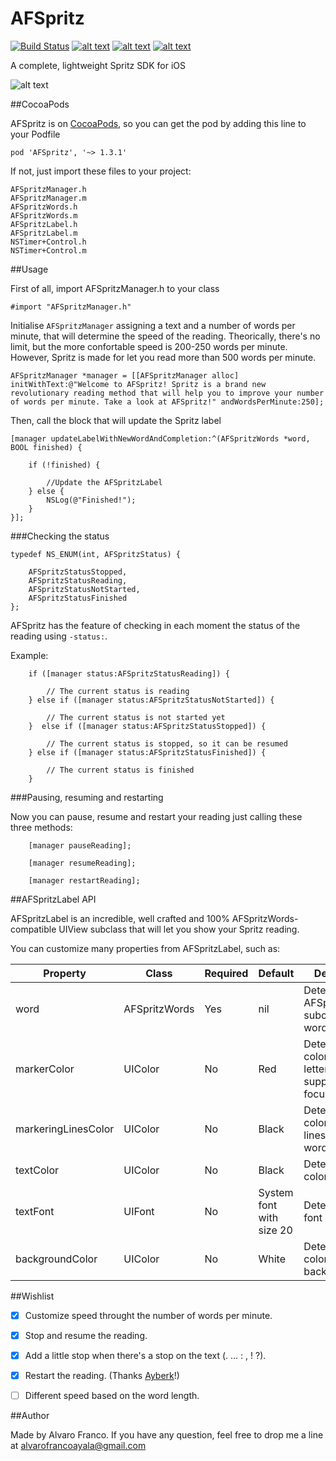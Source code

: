 AFSpritz
=======================

[![Build Status](https://travis-ci.org/AlvaroFranco/AFSpritz.svg?branch=master)](https://travis-ci.org/AlvaroFranco/AFSpritz)
[![alt text](https://cocoapod-badges.herokuapp.com/v/AFSpritz/badge.png)]()
[![alt text](https://cocoapod-badges.herokuapp.com/p/AFSpritz/badge.png)]()
[![alt text](https://camo.githubusercontent.com/f513623dcee61532125032bbf1ddffda06ba17c7/68747470733a2f2f676f2d736869656c64732e6865726f6b756170702e636f6d2f6c6963656e73652d4d49542d626c75652e706e67)]()

A complete, lightweight Spritz SDK for iOS

![alt text](https://raw.github.com/AlvaroFranco/AFSpritz/master/example.gif "Example")

##CocoaPods

AFSpritz is on [CocoaPods](http://cocoapods.org), so you can get the pod by adding this line to your Podfile

    pod 'AFSpritz', '~> 1.3.1'

If not, just import these files to your project:

    AFSpritzManager.h
    AFSpritzManager.m
    AFSpritzWords.h
    AFSpritzWords.m
    AFSpritzLabel.h
    AFSpritzLabel.m
    NSTimer+Control.h
    NSTimer+Control.m

##Usage

First of all, import AFSpritzManager.h to your class

```objc
#import "AFSpritzManager.h"
```

Initialise ```AFSpritzManager``` assigning a text and a number of words per minute, that will determine the speed of the reading. Theorically, there's no limit, but the more confortable speed is 200-250 words per minute. However, Spritz is made for let you read more than 500 words per minute.

```objc
AFSpritzManager *manager = [[AFSpritzManager alloc] initWithText:@"Welcome to AFSpritz! Spritz is a brand new revolutionary reading method that will help you to improve your number of words per minute. Take a look at AFSpritz!" andWordsPerMinute:250];
```

Then, call the block that will update the Spritz label

```objc
[manager updateLabelWithNewWordAndCompletion:^(AFSpritzWords *word, BOOL finished) {

    if (!finished) {

		//Update the AFSpritzLabel
    } else {
        NSLog(@"Finished!");
    }
}];
```

###Checking the status

```objc
typedef NS_ENUM(int, AFSpritzStatus) {

	AFSpritzStatusStopped,
	AFSpritzStatusReading,
	AFSpritzStatusNotStarted,
	AFSpritzStatusFinished
};
```

AFSpritz has the feature of checking in each moment the status of the reading using ```-status:```.

Example:

```objc
	if ([manager status:AFSpritzStatusReading]) {

		// The current status is reading
	} else if ([manager status:AFSpritzStatusNotStarted]) {

		// The current status is not started yet
	}  else if ([manager status:AFSpritzStatusStopped]) {

		// The current status is stopped, so it can be resumed
	} else if ([manager status:AFSpritzStatusFinished]) {

		// The current status is finished
	}
```

###Pausing, resuming and restarting

Now you can pause, resume and restart your reading just calling these three methods:

```objc
	[manager pauseReading];

	[manager resumeReading];
    
    [manager restartReading];
```

##AFSpritzLabel API

AFSpritzLabel is an incredible, well crafted and 100% AFSpritzWords-compatible UIView subclass that will let you show your Spritz reading.

You can customize many properties from AFSpritzLabel, such as:

| Property | Class | Required | Default | Description |
|----------|-------|----------|---------|-------------|
| word | AFSpritzWords | Yes | nil | Determines the AFSpritzWords-subclassed word to show. |
| markerColor | UIColor | No | Red | Determines the color of the letter you're supposed to be focused on. |
| markeringLinesColor | UIColor | No | Black | Determines the color of the lines around the word. |
| textColor | UIColor | No | Black | Determines the color of the text. |
| textFont | UIFont | No | System font with size 20 | Determines the font of the text. |
| backgroundColor | UIColor | No | White | Determines the color of the background. |

##Wishlist

- [x] Customize speed throught the number of words per minute.

- [x] Stop and resume the reading.

- [x] Add a little stop when there's a stop on the text (. … : , ! ?).

- [x] Restart the reading. (Thanks [Ayberk](https://github.com/ayberkt)!)

- [ ] Different speed based on the word length.

##Author

Made by Alvaro Franco. If you have any question, feel free to drop me a line at [alvarofrancoayala@gmail.com](mailto:alvarofrancoayala@gmail.com)